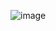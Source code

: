 ![image](https://github.com/alexanderqmv/rs-filemanager/assets/112755279/4cce69ca-fdaa-434d-afe9-1040f38ac48e)
